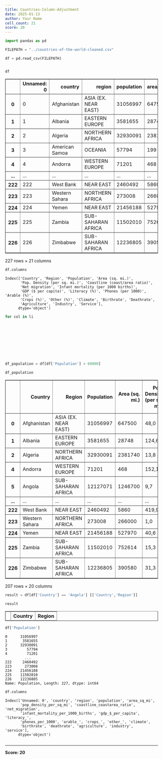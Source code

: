 ```yaml
---
title: Countries-Column-Adjustment
date: 2025-01-13
author: Your Name
cell_count: 21
score: 20
---
```


```python
import pandas as pd
```


```python
FILEPATH = "../countries-of-the-world-cleaned.csv"
```


```python
df = pd.read_csv(FILEPATH)
```


```python

```


```python
df
```




<div>
<style scoped>
    .dataframe tbody tr th:only-of-type {
        vertical-align: middle;
    }

    .dataframe tbody tr th {
        vertical-align: top;
    }

    .dataframe thead th {
        text-align: right;
    }
</style>
<table border="1" class="dataframe">
  <thead>
    <tr style="text-align: right;">
      <th></th>
      <th>Unnamed: 0</th>
      <th>country</th>
      <th>region</th>
      <th>population</th>
      <th>area_sq_mi</th>
      <th>pop_density_per_sq_mi</th>
      <th>coastline_coastarea_ratio</th>
      <th>net_migration</th>
      <th>infant_mortality_per_1000_births</th>
      <th>gdp_$_per_capita</th>
      <th>...</th>
      <th>phones_per_1000</th>
      <th>arable_</th>
      <th>crops_</th>
      <th>other_</th>
      <th>climate</th>
      <th>birthrate</th>
      <th>deathrate</th>
      <th>agriculture</th>
      <th>industry</th>
      <th>service</th>
    </tr>
  </thead>
  <tbody>
    <tr>
      <th>0</th>
      <td>0</td>
      <td>Afghanistan</td>
      <td>ASIA (EX. NEAR EAST)</td>
      <td>31056997</td>
      <td>647500</td>
      <td>48,0</td>
      <td>0,00</td>
      <td>23,06</td>
      <td>163,07</td>
      <td>700.0</td>
      <td>...</td>
      <td>3,2</td>
      <td>12,13</td>
      <td>0,22</td>
      <td>87,65</td>
      <td>1</td>
      <td>46,6</td>
      <td>20,34</td>
      <td>0,38</td>
      <td>0,24</td>
      <td>0,38</td>
    </tr>
    <tr>
      <th>1</th>
      <td>1</td>
      <td>Albania</td>
      <td>EASTERN EUROPE</td>
      <td>3581655</td>
      <td>28748</td>
      <td>124,6</td>
      <td>1,26</td>
      <td>-4,93</td>
      <td>21,52</td>
      <td>4500.0</td>
      <td>...</td>
      <td>71,2</td>
      <td>21,09</td>
      <td>4,42</td>
      <td>74,49</td>
      <td>3</td>
      <td>15,11</td>
      <td>5,22</td>
      <td>0,232</td>
      <td>0,188</td>
      <td>0,579</td>
    </tr>
    <tr>
      <th>2</th>
      <td>2</td>
      <td>Algeria</td>
      <td>NORTHERN AFRICA</td>
      <td>32930091</td>
      <td>2381740</td>
      <td>13,8</td>
      <td>0,04</td>
      <td>-0,39</td>
      <td>31</td>
      <td>6000.0</td>
      <td>...</td>
      <td>78,1</td>
      <td>3,22</td>
      <td>0,25</td>
      <td>96,53</td>
      <td>1</td>
      <td>17,14</td>
      <td>4,61</td>
      <td>0,101</td>
      <td>0,6</td>
      <td>0,298</td>
    </tr>
    <tr>
      <th>3</th>
      <td>3</td>
      <td>American Samoa</td>
      <td>OCEANIA</td>
      <td>57794</td>
      <td>199</td>
      <td>290,4</td>
      <td>58,29</td>
      <td>-20,71</td>
      <td>9,27</td>
      <td>8000.0</td>
      <td>...</td>
      <td>259,5</td>
      <td>10</td>
      <td>15</td>
      <td>75</td>
      <td>2</td>
      <td>22,46</td>
      <td>3,27</td>
      <td>NaN</td>
      <td>NaN</td>
      <td>NaN</td>
    </tr>
    <tr>
      <th>4</th>
      <td>4</td>
      <td>Andorra</td>
      <td>WESTERN EUROPE</td>
      <td>71201</td>
      <td>468</td>
      <td>152,1</td>
      <td>0,00</td>
      <td>6,6</td>
      <td>4,05</td>
      <td>19000.0</td>
      <td>...</td>
      <td>497,2</td>
      <td>2,22</td>
      <td>0</td>
      <td>97,78</td>
      <td>3</td>
      <td>8,71</td>
      <td>6,25</td>
      <td>NaN</td>
      <td>NaN</td>
      <td>NaN</td>
    </tr>
    <tr>
      <th>...</th>
      <td>...</td>
      <td>...</td>
      <td>...</td>
      <td>...</td>
      <td>...</td>
      <td>...</td>
      <td>...</td>
      <td>...</td>
      <td>...</td>
      <td>...</td>
      <td>...</td>
      <td>...</td>
      <td>...</td>
      <td>...</td>
      <td>...</td>
      <td>...</td>
      <td>...</td>
      <td>...</td>
      <td>...</td>
      <td>...</td>
      <td>...</td>
    </tr>
    <tr>
      <th>222</th>
      <td>222</td>
      <td>West Bank</td>
      <td>NEAR EAST</td>
      <td>2460492</td>
      <td>5860</td>
      <td>419,9</td>
      <td>0,00</td>
      <td>2,98</td>
      <td>19,62</td>
      <td>800.0</td>
      <td>...</td>
      <td>145,2</td>
      <td>16,9</td>
      <td>18,97</td>
      <td>64,13</td>
      <td>3</td>
      <td>31,67</td>
      <td>3,92</td>
      <td>0,09</td>
      <td>0,28</td>
      <td>0,63</td>
    </tr>
    <tr>
      <th>223</th>
      <td>223</td>
      <td>Western Sahara</td>
      <td>NORTHERN AFRICA</td>
      <td>273008</td>
      <td>266000</td>
      <td>1,0</td>
      <td>0,42</td>
      <td>NaN</td>
      <td>NaN</td>
      <td>NaN</td>
      <td>...</td>
      <td>NaN</td>
      <td>0,02</td>
      <td>0</td>
      <td>99,98</td>
      <td>1</td>
      <td>NaN</td>
      <td>NaN</td>
      <td>NaN</td>
      <td>NaN</td>
      <td>0,4</td>
    </tr>
    <tr>
      <th>224</th>
      <td>224</td>
      <td>Yemen</td>
      <td>NEAR EAST</td>
      <td>21456188</td>
      <td>527970</td>
      <td>40,6</td>
      <td>0,36</td>
      <td>0</td>
      <td>61,5</td>
      <td>800.0</td>
      <td>...</td>
      <td>37,2</td>
      <td>2,78</td>
      <td>0,24</td>
      <td>96,98</td>
      <td>1</td>
      <td>42,89</td>
      <td>8,3</td>
      <td>0,135</td>
      <td>0,472</td>
      <td>0,393</td>
    </tr>
    <tr>
      <th>225</th>
      <td>225</td>
      <td>Zambia</td>
      <td>SUB-SAHARAN AFRICA</td>
      <td>11502010</td>
      <td>752614</td>
      <td>15,3</td>
      <td>0,00</td>
      <td>0</td>
      <td>88,29</td>
      <td>800.0</td>
      <td>...</td>
      <td>8,2</td>
      <td>7,08</td>
      <td>0,03</td>
      <td>92,9</td>
      <td>2</td>
      <td>41</td>
      <td>19,93</td>
      <td>0,22</td>
      <td>0,29</td>
      <td>0,489</td>
    </tr>
    <tr>
      <th>226</th>
      <td>226</td>
      <td>Zimbabwe</td>
      <td>SUB-SAHARAN AFRICA</td>
      <td>12236805</td>
      <td>390580</td>
      <td>31,3</td>
      <td>0,00</td>
      <td>0</td>
      <td>67,69</td>
      <td>1900.0</td>
      <td>...</td>
      <td>26,8</td>
      <td>8,32</td>
      <td>0,34</td>
      <td>91,34</td>
      <td>2</td>
      <td>28,01</td>
      <td>21,84</td>
      <td>0,179</td>
      <td>0,243</td>
      <td>0,579</td>
    </tr>
  </tbody>
</table>
<p>227 rows × 21 columns</p>
</div>




```python
df.columns 
```




    Index(['Country', 'Region', 'Population', 'Area (sq. mi.)',
           'Pop. Density (per sq. mi.)', 'Coastline (coast/area ratio)',
           'Net migration', 'Infant mortality (per 1000 births)',
           'GDP ($ per capita)', 'Literacy (%)', 'Phones (per 1000)', 'Arable (%)',
           'Crops (%)', 'Other (%)', 'Climate', 'Birthrate', 'Deathrate',
           'Agriculture', 'Industry', 'Service'],
          dtype='object')




```python
for col in li
```


```python

        
```


```python

```


```python

```


```python

```


```python

```


```python

```


```python

```


```python
df_population = df[df['Population'] > 60000]
```


```python
df_population
```




<div>
<style scoped>
    .dataframe tbody tr th:only-of-type {
        vertical-align: middle;
    }

    .dataframe tbody tr th {
        vertical-align: top;
    }

    .dataframe thead th {
        text-align: right;
    }
</style>
<table border="1" class="dataframe">
  <thead>
    <tr style="text-align: right;">
      <th></th>
      <th>Country</th>
      <th>Region</th>
      <th>Population</th>
      <th>Area (sq. mi.)</th>
      <th>Pop. Density (per sq. mi.)</th>
      <th>Coastline (coast/area ratio)</th>
      <th>Net migration</th>
      <th>Infant mortality (per 1000 births)</th>
      <th>GDP ($ per capita)</th>
      <th>Literacy (%)</th>
      <th>Phones (per 1000)</th>
      <th>Arable (%)</th>
      <th>Crops (%)</th>
      <th>Other (%)</th>
      <th>Climate</th>
      <th>Birthrate</th>
      <th>Deathrate</th>
      <th>Agriculture</th>
      <th>Industry</th>
      <th>Service</th>
    </tr>
  </thead>
  <tbody>
    <tr>
      <th>0</th>
      <td>Afghanistan</td>
      <td>ASIA (EX. NEAR EAST)</td>
      <td>31056997</td>
      <td>647500</td>
      <td>48,0</td>
      <td>0,00</td>
      <td>23,06</td>
      <td>163,07</td>
      <td>700.0</td>
      <td>36,0</td>
      <td>3,2</td>
      <td>12,13</td>
      <td>0,22</td>
      <td>87,65</td>
      <td>1</td>
      <td>46,6</td>
      <td>20,34</td>
      <td>0,38</td>
      <td>0,24</td>
      <td>0,38</td>
    </tr>
    <tr>
      <th>1</th>
      <td>Albania</td>
      <td>EASTERN EUROPE</td>
      <td>3581655</td>
      <td>28748</td>
      <td>124,6</td>
      <td>1,26</td>
      <td>-4,93</td>
      <td>21,52</td>
      <td>4500.0</td>
      <td>86,5</td>
      <td>71,2</td>
      <td>21,09</td>
      <td>4,42</td>
      <td>74,49</td>
      <td>3</td>
      <td>15,11</td>
      <td>5,22</td>
      <td>0,232</td>
      <td>0,188</td>
      <td>0,579</td>
    </tr>
    <tr>
      <th>2</th>
      <td>Algeria</td>
      <td>NORTHERN AFRICA</td>
      <td>32930091</td>
      <td>2381740</td>
      <td>13,8</td>
      <td>0,04</td>
      <td>-0,39</td>
      <td>31</td>
      <td>6000.0</td>
      <td>70,0</td>
      <td>78,1</td>
      <td>3,22</td>
      <td>0,25</td>
      <td>96,53</td>
      <td>1</td>
      <td>17,14</td>
      <td>4,61</td>
      <td>0,101</td>
      <td>0,6</td>
      <td>0,298</td>
    </tr>
    <tr>
      <th>4</th>
      <td>Andorra</td>
      <td>WESTERN EUROPE</td>
      <td>71201</td>
      <td>468</td>
      <td>152,1</td>
      <td>0,00</td>
      <td>6,6</td>
      <td>4,05</td>
      <td>19000.0</td>
      <td>100,0</td>
      <td>497,2</td>
      <td>2,22</td>
      <td>0</td>
      <td>97,78</td>
      <td>3</td>
      <td>8,71</td>
      <td>6,25</td>
      <td>NaN</td>
      <td>NaN</td>
      <td>NaN</td>
    </tr>
    <tr>
      <th>5</th>
      <td>Angola</td>
      <td>SUB-SAHARAN AFRICA</td>
      <td>12127071</td>
      <td>1246700</td>
      <td>9,7</td>
      <td>0,13</td>
      <td>0</td>
      <td>191,19</td>
      <td>1900.0</td>
      <td>42,0</td>
      <td>7,8</td>
      <td>2,41</td>
      <td>0,24</td>
      <td>97,35</td>
      <td>NaN</td>
      <td>45,11</td>
      <td>24,2</td>
      <td>0,096</td>
      <td>0,658</td>
      <td>0,246</td>
    </tr>
    <tr>
      <th>...</th>
      <td>...</td>
      <td>...</td>
      <td>...</td>
      <td>...</td>
      <td>...</td>
      <td>...</td>
      <td>...</td>
      <td>...</td>
      <td>...</td>
      <td>...</td>
      <td>...</td>
      <td>...</td>
      <td>...</td>
      <td>...</td>
      <td>...</td>
      <td>...</td>
      <td>...</td>
      <td>...</td>
      <td>...</td>
      <td>...</td>
    </tr>
    <tr>
      <th>222</th>
      <td>West Bank</td>
      <td>NEAR EAST</td>
      <td>2460492</td>
      <td>5860</td>
      <td>419,9</td>
      <td>0,00</td>
      <td>2,98</td>
      <td>19,62</td>
      <td>800.0</td>
      <td>NaN</td>
      <td>145,2</td>
      <td>16,9</td>
      <td>18,97</td>
      <td>64,13</td>
      <td>3</td>
      <td>31,67</td>
      <td>3,92</td>
      <td>0,09</td>
      <td>0,28</td>
      <td>0,63</td>
    </tr>
    <tr>
      <th>223</th>
      <td>Western Sahara</td>
      <td>NORTHERN AFRICA</td>
      <td>273008</td>
      <td>266000</td>
      <td>1,0</td>
      <td>0,42</td>
      <td>NaN</td>
      <td>NaN</td>
      <td>NaN</td>
      <td>NaN</td>
      <td>NaN</td>
      <td>0,02</td>
      <td>0</td>
      <td>99,98</td>
      <td>1</td>
      <td>NaN</td>
      <td>NaN</td>
      <td>NaN</td>
      <td>NaN</td>
      <td>0,4</td>
    </tr>
    <tr>
      <th>224</th>
      <td>Yemen</td>
      <td>NEAR EAST</td>
      <td>21456188</td>
      <td>527970</td>
      <td>40,6</td>
      <td>0,36</td>
      <td>0</td>
      <td>61,5</td>
      <td>800.0</td>
      <td>50,2</td>
      <td>37,2</td>
      <td>2,78</td>
      <td>0,24</td>
      <td>96,98</td>
      <td>1</td>
      <td>42,89</td>
      <td>8,3</td>
      <td>0,135</td>
      <td>0,472</td>
      <td>0,393</td>
    </tr>
    <tr>
      <th>225</th>
      <td>Zambia</td>
      <td>SUB-SAHARAN AFRICA</td>
      <td>11502010</td>
      <td>752614</td>
      <td>15,3</td>
      <td>0,00</td>
      <td>0</td>
      <td>88,29</td>
      <td>800.0</td>
      <td>80,6</td>
      <td>8,2</td>
      <td>7,08</td>
      <td>0,03</td>
      <td>92,9</td>
      <td>2</td>
      <td>41</td>
      <td>19,93</td>
      <td>0,22</td>
      <td>0,29</td>
      <td>0,489</td>
    </tr>
    <tr>
      <th>226</th>
      <td>Zimbabwe</td>
      <td>SUB-SAHARAN AFRICA</td>
      <td>12236805</td>
      <td>390580</td>
      <td>31,3</td>
      <td>0,00</td>
      <td>0</td>
      <td>67,69</td>
      <td>1900.0</td>
      <td>90,7</td>
      <td>26,8</td>
      <td>8,32</td>
      <td>0,34</td>
      <td>91,34</td>
      <td>2</td>
      <td>28,01</td>
      <td>21,84</td>
      <td>0,179</td>
      <td>0,243</td>
      <td>0,579</td>
    </tr>
  </tbody>
</table>
<p>207 rows × 20 columns</p>
</div>




```python
result = df[df['Country'] == 'Angola'] [['Country','Region']]
```


```python
result
```




<div>
<style scoped>
    .dataframe tbody tr th:only-of-type {
        vertical-align: middle;
    }

    .dataframe tbody tr th {
        vertical-align: top;
    }

    .dataframe thead th {
        text-align: right;
    }
</style>
<table border="1" class="dataframe">
  <thead>
    <tr style="text-align: right;">
      <th></th>
      <th>Country</th>
      <th>Region</th>
    </tr>
  </thead>
  <tbody>
  </tbody>
</table>
</div>




```python
df['Population']
```




    0      31056997
    1       3581655
    2      32930091
    3         57794
    4         71201
             ...   
    222     2460492
    223      273008
    224    21456188
    225    11502010
    226    12236805
    Name: Population, Length: 227, dtype: int64




```python
df.columns

```




    Index(['Unnamed: 0', 'country', 'region', 'population', 'area_sq_mi',
           'pop_density_per_sq_mi', 'coastline_coastarea_ratio', 'net_migration',
           'infant_mortality_per_1000_births', 'gdp_$_per_capita', 'literacy_',
           'phones_per_1000', 'arable_', 'crops_', 'other_', 'climate',
           'birthrate', 'deathrate', 'agriculture', 'industry', 'service'],
          dtype='object')




```python

```


---
**Score: 20**
